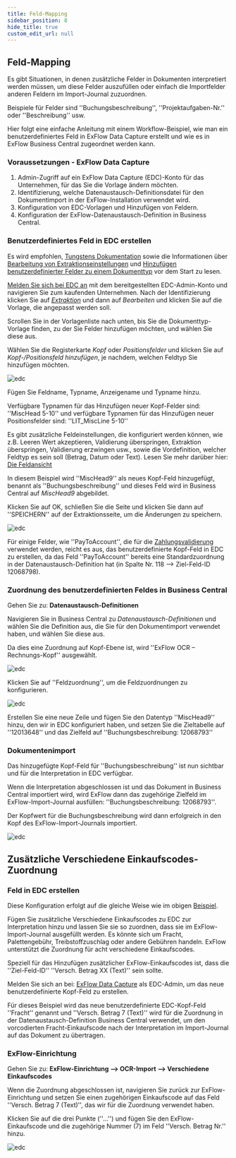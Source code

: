 ```yaml
---
title: Feld-Mapping 
sidebar_position: 8
hide_title: true
custom_edit_url: null
---
```

## Feld-Mapping 
Es gibt Situationen, in denen zusätzliche Felder in Dokumenten interpretiert werden müssen, um diese Felder auszufüllen oder einfach die Importfelder anderen Feldern im Import-Journal zuzuordnen.

Beispiele für Felder sind ''Buchungsbeschreibung'', ''Projektaufgaben-Nr.'' oder ''Beschreibung'' usw.

Hier folgt eine einfache Anleitung mit einem Workflow-Beispiel, wie man ein benutzerdefiniertes Feld in ExFlow Data Capture erstellt und wie es in ExFlow Business Central zugeordnet werden kann.

### Voraussetzungen - ExFlow Data Capture

1.	Admin-Zugriff auf ein ExFlow Data Capture (EDC)-Konto für das Unternehmen, für das Sie die Vorlage ändern möchten.<br/> 
2.	Identifizierung, welche Datenaustausch-Definitionsdatei für den Dokumentimport in der ExFlow-Installation verwendet wird.<br/> 
3.	Konfiguration von EDC-Vorlagen und Hinzufügen von Feldern.<br/> 
4.	Konfiguration der ExFlow-Datenaustausch-Definition in Business Central.<br/> 

### Benutzerdefiniertes Feld in EDC erstellen
Es wird empfohlen, [Tungstens Dokumentation](https://docs.readsoftonline.com/help/eng/partner/overview/c_welcome.html) sowie die Informationen über [Bearbeitung von Extraktionseinstellungen](https://docs.readsoftonline.com/help/eng/partner/services/t_adding_custom_fields_to_a_document_type.html) und [Hinzufügen benutzerdefinierter Felder zu einem Dokumenttyp](https://docs.readsoftonline.com/help/eng/partner/admin-center/t_editing_extraction_settings.html) vor dem Start zu lesen.

[Melden Sie sich bei EDC an](https://signup.readsoftonline.com) mit dem bereitgestellten EDC-Admin-Konto und navigieren Sie zum kaufenden Unternehmen. Nach der Identifizierung klicken Sie auf [*Extraktion*](https://docs.readsoftonline.com/help/eng/partner/admin-center/c_the_extraction_view.html?h=extraction) und dann auf *Bearbeiten* und klicken Sie auf die Vorlage, die angepasst werden soll.
 
Scrollen Sie in der Vorlagenliste nach unten, bis Sie die Dokumenttyp-Vorlage finden, zu der Sie Felder hinzufügen möchten, und wählen Sie diese aus.

Wählen Sie die Registerkarte *Kopf* oder *Positionsfelder* und klicken Sie auf *Kopf-/Positionsfeld hinzufügen*, je nachdem, welchen Feldtyp Sie hinzufügen möchten.
 
![edc](../../images/edc-field-mapping-001.png)
 
Fügen Sie Feldname, Typname, Anzeigename und Typname hinzu.

Verfügbare Typnamen für das Hinzufügen neuer Kopf-Felder sind: ''MiscHead 5-10'' und verfügbare Typnamen für das Hinzufügen neuer Positionsfelder sind: ''LIT_MiscLine 5-10''

Es gibt zusätzliche Feldeinstellungen, die konfiguriert werden können, wie z.B. Leeren Wert akzeptieren, Validierung überspringen, Extraktion überspringen, Validierung erzwingen usw., sowie die Vordefinition, welcher Feldtyp es sein soll (Betrag, Datum oder Text). Lesen Sie mehr darüber hier: [Die Feldansicht](https://docs.readsoftonline.com/help/eng/partner/admin-center/c_the_field_view.html)

In diesem Beispiel wird ''MiscHead9'' als neues Kopf-Feld hinzugefügt, benannt als ''Buchungsbeschreibung'' und dieses Feld wird in Business Central auf *MiscHead9* abgebildet.

Klicken Sie auf OK, schließen Sie die Seite und klicken Sie dann auf ''SPEICHERN'' auf der Extraktionsseite, um die Änderungen zu speichern.

![edc](../../images/edc-field-mapping-002.png)

Für einige Felder, wie ''PayToAccount'', die für die [Zahlungsvalidierung](https://docs.signupsoftware.com/business-central/docs/user-manual/business-functionality/payment-validation-and-payment-suggestion#payment-validation-and-payment-suggestion) verwendet werden, reicht es aus, das benutzerdefinierte Kopf-Feld in EDC zu erstellen, da das Feld ''PayToAccount'' bereits eine Standardzuordnung in der Datenaustausch-Definition hat (in Spalte Nr. 118 --> Ziel-Feld-ID 12068798).

### Zuordnung des benutzerdefinierten Feldes in Business Central 
Gehen Sie zu: **Datenaustausch-Definitionen**

Navigieren Sie in Business Central zu *Datenaustausch-Definitionen* und wählen Sie die Definition aus, die Sie für den Dokumentimport verwendet haben, und wählen Sie diese aus.

Da dies eine Zuordnung auf Kopf-Ebene ist, wird ''ExFlow OCR – Rechnungs-Kopf'' ausgewählt.

![edc](../../images/edc-field-mapping-003.png)

Klicken Sie auf ''Feldzuordnung'', um die Feldzuordnungen zu konfigurieren.
 
![edc](../../images/edc-field-mapping-004.png)

Erstellen Sie eine neue Zeile und fügen Sie den Datentyp ''MiscHead9'' hinzu, den wir in EDC konfiguriert haben, und setzen Sie die Zieltabelle auf ''12013648'' und das Zielfeld auf ''Buchungsbeschreibung: 12068793''


### Dokumentenimport
Das hinzugefügte Kopf-Feld für ''Buchungsbeschreibung'' ist nun sichtbar und für die Interpretation in EDC verfügbar.

Wenn die Interpretation abgeschlossen ist und das Dokument in Business Central importiert wird, wird ExFlow dann das zugehörige Zielfeld im ExFlow-Import-Journal ausfüllen: ''Buchungsbeschreibung: 12068793''.
 
Der Kopfwert für die Buchungsbeschreibung wird dann erfolgreich in den Kopf des ExFlow-Import-Journals importiert.

![edc](../../images/edc-field-mapping-005.png)

## Zusätzliche Verschiedene Einkaufscodes-Zuordnung

### Feld in EDC erstellen
Diese Konfiguration erfolgt auf die gleiche Weise wie im obigen [Beispiel](https://docs.signupsoftware.com/business-central/docs/user-manual/technical/field-mapping#mapping-the-custom-field-in-business-central).

Fügen Sie zusätzliche Verschiedene Einkaufscodes zu EDC zur Interpretation hinzu und lassen Sie sie so zuordnen, dass sie im ExFlow-Import-Journal ausgefüllt werden. Es könnte sich um Fracht, Palettengebühr, Treibstoffzuschlag oder andere Gebühren handeln. ExFlow unterstützt die Zuordnung für acht verschiedene Einkaufscodes.

Speziell für das Hinzufügen zusätzlicher ExFlow-Einkaufscodes ist, dass die ''Ziel-Feld-ID'' ''Versch. Betrag XX (Text)'' sein sollte.

Melden Sie sich an bei: [ExFlow Data Capture](https://signup.readsoftonline.com) als EDC-Admin, um das neue benutzerdefinierte Kopf-Feld zu erstellen.

Für dieses Beispiel wird das neue benutzerdefinierte EDC-Kopf-Feld ''Fracht'' genannt und ''Versch. Betrag 7 (Text)'' wird für die Zuordnung in der Datenaustausch-Definition Business Central verwendet, um den vorcodierten Fracht-Einkaufscode nach der Interpretation im Import-Journal auf das Dokument zu übertragen.

### ExFlow-Einrichtung 
Gehen Sie zu: **ExFlow-Einrichtung --> OCR-Import --> Verschiedene Einkaufscodes**

Wenn die Zuordnung abgeschlossen ist, navigieren Sie zurück zur ExFlow-Einrichtung und setzen Sie einen zugehörigen Einkaufscode auf das Feld ''Versch. Betrag 7 (Text)'', das wir für die Zuordnung verwendet haben.

Klicken Sie auf die drei Punkte (''…'') und fügen Sie den ExFlow-Einkaufscode und die zugehörige Nummer (7) im Feld ''Versch. Betrag Nr.'' hinzu.
 
![edc](../../images/edc-field-mapping-007.png)

